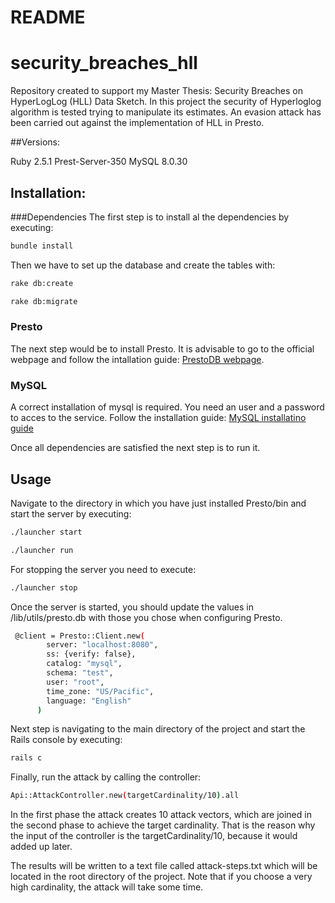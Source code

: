 # README

# security_breaches_hll

Repository created to support my Master Thesis: Security Breaches on HyperLogLog (HLL) Data Sketch. In this project the security of Hyperloglog algorithm is tested trying to manipulate its estimates. An evasion attack has been carried out against the implementation of HLL in Presto.

##Versions:

Ruby 2.5.1 
Prest-Server-350
MySQL 8.0.30

## Installation:

###Dependencies
The first step is to install al the dependencies by executing:

```bash
bundle install
```

Then we have to set up the database and create the tables with:

```bash
rake db:create
```

```bash
rake db:migrate
```

### Presto
The next step would be to install Presto. It is advisable to go to the official webpage and follow the intallation guide: [PrestoDB webpage](https://prestodb.io/docs/current/installation.html).

### MySQL
A correct installation of mysql is required. You need an user and a password to acces to the service. Follow the installation guide: [MySQL installatino guide](https://dev.mysql.com/doc/mysql-installation-excerpt/8.0/en/)


Once all dependencies are satisfied the next step is to run it.


## Usage

Navigate to the directory in which you have just installed Presto/bin and start the server by executing:

```bash
./launcher start
```
```bash
./launcher run
```

For stopping the server you need to execute:

```bash
./launcher stop
```

Once the server is started, you should update the values in /lib/utils/presto.db with those you chose when configuring Presto.

```bash
 @client = Presto::Client.new(
        server: "localhost:8080",   
        ss: {verify: false},
        catalog: "mysql",           
        schema: "test",             
        user: "root",
        time_zone: "US/Pacific",
        language: "English"
      )
```

Next step is navigating to the main directory of the project and start the Rails console by executing:

```bash
rails c
```

Finally, run the attack by calling the controller:

```bash
Api::AttackController.new(targetCardinality/10).all
```
In the first phase the attack creates 10 attack vectors, which are joined in the second phase to  achieve the target cardinality. That is the reason why the input of the controller is the targetCardinality/10, because it would added up later. 

The results will be written to a text file called attack-steps.txt which will be located in the root directory of the project.
Note that if you choose a very high cardinality, the attack will take some time.
